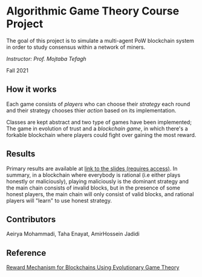 # Algorithmic Game Theory Course Project

The goal of this project is to simulate a multi-agent PoW blockchain system in order to study consensus within a network of miners.

*Instructor: Prof. Mojtaba Tefagh*

Fall 2021

## How it works

Each game consists of *players* who can choose their *strategy* each round and their strategy chooses thier *action* based on its implementation.

Classes are kept abstract and two type of games have been implemented; The game in evolution of trust and a *blockchain game*, in which there's a 
forkable blockchain where players could fight over gaining the most reward.


## Results
Primary results are available at [link to the slides (requires access)](https://docs.google.com/presentation/d/1jq2OEZZU3zC5GOrO7TOuvmvNi01CRXhmQpGdU2cr8qI/edit#slide=id.g10b4953eb45_0_0). In summary, in a blockchain where everybody is rational (i.e either plays honestly or maliciously), playing maliciously is the dominant strategy and the main chain consists of invalid blocks, but in the presence of some honest players, the main chain will only consist of valid blocks, and rational players will "learn" to use honest strategy.

## Contributors
Aeirya Mohammadi, Taha Enayat, AmirHossein Jadidi
 
## Reference
[Reward Mechanism for Blockchains Using Evolutionary Game Theory](
https://arxiv.org/pdf/2104.05849.pdf
)

